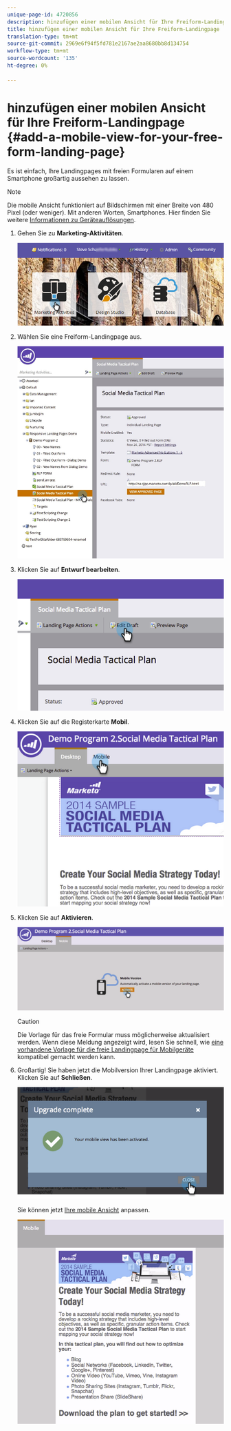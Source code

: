 ```yaml
---
unique-page-id: 4720856
description: hinzufügen einer mobilen Ansicht für Ihre Freiform-Landingpage - Marketing Docs - Produktdokumentation
title: hinzufügen einer mobilen Ansicht für Ihre Freiform-Landingpage
translation-type: tm+mt
source-git-commit: 2969e6f94f5fd781e2167ae2aa8680bb8d134754
workflow-type: tm+mt
source-wordcount: '135'
ht-degree: 0%

---
```



# hinzufügen einer mobilen Ansicht für Ihre Freiform-Landingpage {#add-a-mobile-view-for-your-free-form-landing-page}

Es ist einfach, Ihre Landingpages mit freien Formularen auf einem Smartphone großartig aussehen zu lassen.

>[!NOTE]
>
>Die mobile Ansicht funktioniert auf Bildschirmen mit einer Breite von 480 Pixel (oder weniger). Mit anderen Worten, Smartphones. Hier finden Sie weitere [Informationen zu Geräteauflösungen](https://mydevice.io/devices/).

1. Gehen Sie zu **Marketing-Aktivitäten**.

   ![](assets/login-marketing-activities-3.png)

1. Wählen Sie eine Freiform-Landingpage aus.

   ![](assets/choose-landing-page.jpg)

1. Klicken Sie auf **Entwurf bearbeiten**.

   ![](assets/image2015-1-22-15-3a38-3a12.png)

1. Klicken Sie auf die Registerkarte **Mobil**.

   ![](assets/image2015-1-22-16-3a46-3a10.png)

1. Klicken Sie auf **Aktivieren**.

   ![](assets/image2015-1-22-15-3a48-3a47.png)

   >[!CAUTION]
   >
   >Die Vorlage für das freie Formular muss möglicherweise aktualisiert werden. Wenn diese Meldung angezeigt wird, lesen Sie schnell, wie [eine vorhandene Vorlage für die freie Landingpage für Mobilgeräte ](/help/marketo/product-docs/demand-generation/landing-pages/landing-page-templates/make-an-existing-free-form-landing-page-template-mobile-compatible.md) kompatibel gemacht werden kann.

1. Großartig! Sie haben jetzt die Mobilversion Ihrer Landingpage aktiviert. Klicken Sie auf **Schließen**.

   ![](assets/image2015-1-22-16-3a44-3a37.png)

   Sie können jetzt [Ihre mobile Ansicht](/help/marketo/product-docs/demand-generation/landing-pages/free-form-landing-pages/customize-mobile-view-for-your-free-form-landing-page.md) anpassen.

   ![](assets/image2015-1-22-16-3a47-3a16.png)
